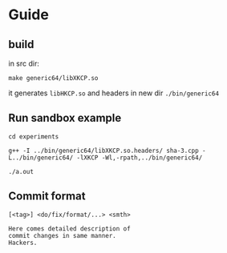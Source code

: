 # Guide
## build
in src dir:
```
make generic64/libXKCP.so
```
it generates `libHKCP.so` and headers in new dir `./bin/generic64`
## Run sandbox example
```
cd experiments

g++ -I ../bin/generic64/libXKCP.so.headers/ sha-3.cpp -L../bin/generic64/ -lXKCP -Wl,-rpath,../bin/generic64/

./a.out
```

## Commit format
```
[<tag>] <do/fix/format/...> <smth>

Here comes detailed description of
commit changes in same manner.
Hackers.
```